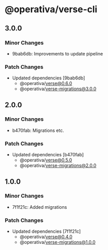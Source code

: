 # @operativa/verse-cli

## 3.0.0

### Minor Changes

- 9bab6db: Improvements to update pipeline

### Patch Changes

- Updated dependencies [9bab6db]
  - @operativa/verse@0.6.0
  - @operativa/verse-migrations@3.0.0

## 2.0.0

### Minor Changes

- b470fab: Migrations etc.

### Patch Changes

- Updated dependencies [b470fab]
  - @operativa/verse@0.5.0
  - @operativa/verse-migrations@2.0.0

## 1.0.0

### Minor Changes

- 7f1f21c: Added migrations

### Patch Changes

- Updated dependencies [7f1f21c]
  - @operativa/verse@0.4.0
  - @operativa/verse-migrations@1.0.0
